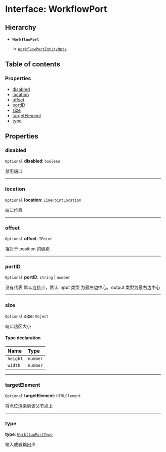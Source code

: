 # Interface: WorkflowPort

## Hierarchy

* **`WorkflowPort`**

  ↳ [`WorkflowPortEntityOpts`](/en/auto-docs/free-layout-core/interfaces/WorkflowPortEntityOpts.md)

## Table of contents

### Properties

* [disabled](/en/auto-docs/free-layout-core/interfaces/WorkflowPort.md#disabled)
* [location](/en/auto-docs/free-layout-core/interfaces/WorkflowPort.md#location)
* [offset](/en/auto-docs/free-layout-core/interfaces/WorkflowPort.md#offset)
* [portID](/en/auto-docs/free-layout-core/interfaces/WorkflowPort.md#portid)
* [size](/en/auto-docs/free-layout-core/interfaces/WorkflowPort.md#size)
* [targetElement](/en/auto-docs/free-layout-core/interfaces/WorkflowPort.md#targetelement)
* [type](/en/auto-docs/free-layout-core/interfaces/WorkflowPort.md#type)

## Properties

### disabled

`Optional` **disabled**: `boolean`

禁用端口

***

### location

`Optional` **location**: [`LinePointLocation`](/en/auto-docs/free-layout-core/types/LinePointLocation.md)

端口位置

***

### offset

`Optional` **offset**: `IPoint`

相对于 position 的偏移

***

### portID

`Optional` **portID**: `string` | `number`

没有代表 默认连接点，默认 input 类型 为最左边中心，output 类型为最右边中心

***

### size

`Optional` **size**: `Object`

端口热区大小

#### Type declaration

| Name | Type |
| :------ | :------ |
| `height` | `number` |
| `width` | `number` |

***

### targetElement

`Optional` **targetElement**: `HTMLElement`

将点位渲染到该父节点上

***

### type

**type**: [`WorkflowPortType`](/en/auto-docs/free-layout-core/types/WorkflowPortType.md)

输入或者输出点
